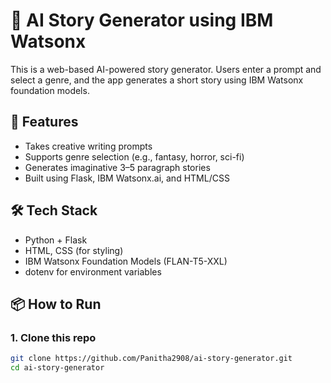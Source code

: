 # 🧠 AI Story Generator using IBM Watsonx

This is a web-based AI-powered story generator. Users enter a prompt and select a genre, and the app generates a short story using IBM Watsonx foundation models.

## 🚀 Features
- Takes creative writing prompts
- Supports genre selection (e.g., fantasy, horror, sci-fi)
- Generates imaginative 3–5 paragraph stories
- Built using Flask, IBM Watsonx.ai, and HTML/CSS

## 🛠️ Tech Stack
- Python + Flask
- HTML, CSS (for styling)
- IBM Watsonx Foundation Models (FLAN-T5-XXL)
- dotenv for environment variables

## 📦 How to Run

### 1. Clone this repo
```bash
git clone https://github.com/Panitha2908/ai-story-generator.git
cd ai-story-generator
